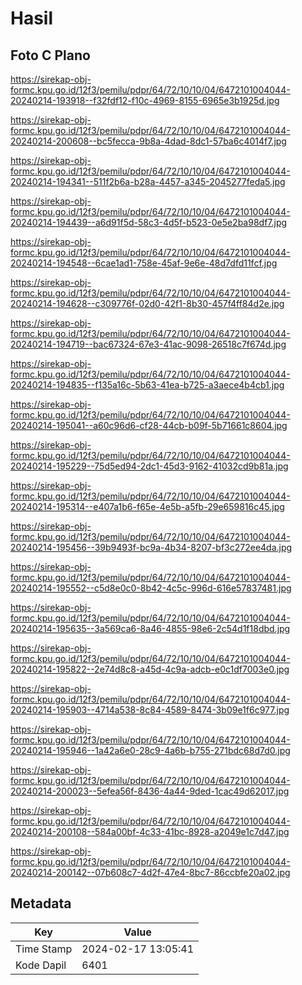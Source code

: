 # Hasil

## Foto C Plano

https://sirekap-obj-formc.kpu.go.id/12f3/pemilu/pdpr/64/72/10/10/04/6472101004044-20240214-193918--f32fdf12-f10c-4969-8155-6965e3b1925d.jpg

https://sirekap-obj-formc.kpu.go.id/12f3/pemilu/pdpr/64/72/10/10/04/6472101004044-20240214-200608--bc5fecca-9b8a-4dad-8dc1-57ba6c4014f7.jpg

https://sirekap-obj-formc.kpu.go.id/12f3/pemilu/pdpr/64/72/10/10/04/6472101004044-20240214-194341--511f2b6a-b28a-4457-a345-2045277feda5.jpg

https://sirekap-obj-formc.kpu.go.id/12f3/pemilu/pdpr/64/72/10/10/04/6472101004044-20240214-194439--a6d91f5d-58c3-4d5f-b523-0e5e2ba98df7.jpg

https://sirekap-obj-formc.kpu.go.id/12f3/pemilu/pdpr/64/72/10/10/04/6472101004044-20240214-194548--6cae1ad1-758e-45af-9e6e-48d7dfd11fcf.jpg

https://sirekap-obj-formc.kpu.go.id/12f3/pemilu/pdpr/64/72/10/10/04/6472101004044-20240214-194628--c309776f-02d0-42f1-8b30-457f4ff84d2e.jpg

https://sirekap-obj-formc.kpu.go.id/12f3/pemilu/pdpr/64/72/10/10/04/6472101004044-20240214-194719--bac67324-67e3-41ac-9098-26518c7f674d.jpg

https://sirekap-obj-formc.kpu.go.id/12f3/pemilu/pdpr/64/72/10/10/04/6472101004044-20240214-194835--f135a16c-5b63-41ea-b725-a3aece4b4cb1.jpg

https://sirekap-obj-formc.kpu.go.id/12f3/pemilu/pdpr/64/72/10/10/04/6472101004044-20240214-195041--a60c96d6-cf28-44cb-b09f-5b71661c8604.jpg

https://sirekap-obj-formc.kpu.go.id/12f3/pemilu/pdpr/64/72/10/10/04/6472101004044-20240214-195229--75d5ed94-2dc1-45d3-9162-41032cd9b81a.jpg

https://sirekap-obj-formc.kpu.go.id/12f3/pemilu/pdpr/64/72/10/10/04/6472101004044-20240214-195314--e407a1b6-f65e-4e5b-a5fb-29e659816c45.jpg

https://sirekap-obj-formc.kpu.go.id/12f3/pemilu/pdpr/64/72/10/10/04/6472101004044-20240214-195456--39b9493f-bc9a-4b34-8207-bf3c272ee4da.jpg

https://sirekap-obj-formc.kpu.go.id/12f3/pemilu/pdpr/64/72/10/10/04/6472101004044-20240214-195552--c5d8e0c0-8b42-4c5c-996d-616e57837481.jpg

https://sirekap-obj-formc.kpu.go.id/12f3/pemilu/pdpr/64/72/10/10/04/6472101004044-20240214-195635--3a569ca6-8a46-4855-98e6-2c54d1f18dbd.jpg

https://sirekap-obj-formc.kpu.go.id/12f3/pemilu/pdpr/64/72/10/10/04/6472101004044-20240214-195822--2e74d8c8-a45d-4c9a-adcb-e0c1df7003e0.jpg

https://sirekap-obj-formc.kpu.go.id/12f3/pemilu/pdpr/64/72/10/10/04/6472101004044-20240214-195903--4714a538-8c84-4589-8474-3b09e1f6c977.jpg

https://sirekap-obj-formc.kpu.go.id/12f3/pemilu/pdpr/64/72/10/10/04/6472101004044-20240214-195946--1a42a6e0-28c9-4a6b-b755-271bdc68d7d0.jpg

https://sirekap-obj-formc.kpu.go.id/12f3/pemilu/pdpr/64/72/10/10/04/6472101004044-20240214-200023--5efea56f-8436-4a44-9ded-1cac49d62017.jpg

https://sirekap-obj-formc.kpu.go.id/12f3/pemilu/pdpr/64/72/10/10/04/6472101004044-20240214-200108--584a00bf-4c33-41bc-8928-a2049e1c7d47.jpg

https://sirekap-obj-formc.kpu.go.id/12f3/pemilu/pdpr/64/72/10/10/04/6472101004044-20240214-200142--07b608c7-4d2f-47e4-8bc7-86ccbfe20a02.jpg


## Metadata

| Key        | Value               |
| ---------- | ------------------- |
| Time Stamp | 2024-02-17 13:05:41 |
| Kode Dapil | 6401                |



